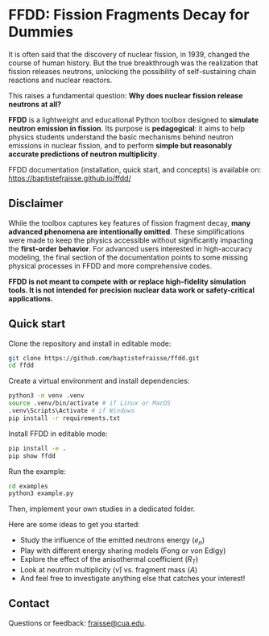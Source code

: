 # **FFDD: Fission Fragments Decay for Dummies**  

It is often said that the discovery of nuclear fission, in 1939, changed the course of human history. But the true breakthrough was the realization that fission releases neutrons, unlocking the possibility of self-sustaining chain reactions and nuclear reactors. 

This raises a fundamental question: **Why does nuclear fission release neutrons at all?**

**FFDD** is a lightweight and educational Python toolbox designed to **simulate neutron emission in fission**. Its purpose is **pedagogical**: it aims to help physics students understand the basic mechanisms behind neutron emissions in nuclear fission, and to perform **simple but reasonably accurate predictions of neutron multiplicity**.


FFDD documentation (installation, quick start, and concepts) is available on: https://baptistefraisse.github.io/ffdd/

## **Disclaimer**  

While the toolbox captures key features of fission fragment decay, **many advanced phenomena are intentionally omitted**. These simplifications were made to keep the physics accessible without significantly impacting the **first-order behavior**. For advanced users interested in high-accuracy modeling, the final section of the documentation points to some missing physical processes in FFDD and more comprehensive codes.

**FFDD is not meant to compete with or replace high-fidelity simulation tools. It is not intended for precision nuclear data work or safety-critical applications.**

## Quick start

Clone the repository and install in editable mode:

```bash
git clone https://github.com/baptistefraisse/ffdd.git
cd ffdd
```

Create a virtual environment and install dependencies:

```bash
python3 -m venv .venv
source .venv/bin/activate # if Linux or MacOS
.venv\Scripts\Activate # if Windows
pip install -r requirements.txt
```

Install FFDD in editable mode:

```bash
pip install -e .
pip show ffdd
```

Run the example:

```bash
cd examples
python3 example.py
```

Then, implement your own studies in a dedicated folder. 

Here are some ideas to get you started:

- Study the influence of the emitted neutrons energy ($e_n$)
- Play with different energy sharing models (Fong or von Edigy)
- Explore the effect of the anisothermal coefficient ($R_T$)
- Look at neutron multiplicity ($\bar\nu$) vs. fragment mass ($A$) 
- And feel free to investigate anything else that catches your interest!

## Contact

Questions or feedback: fraisse@cua.edu.